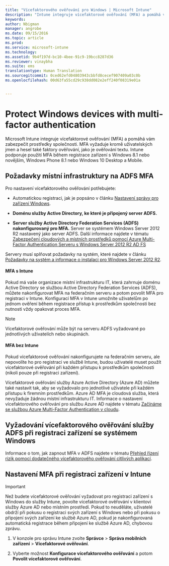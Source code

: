 ```yaml
---
title: "Vícefaktorového ověřování pro Windows | Microsoft Intune"
description: "Intune integruje vícefaktorové ověřování (MFA) a pomáhá vám zabezpečit prostředky společnosti."
keywords: 
author: Nbigman
manager: angrobe
ms.date: 09/15/2016
ms.topic: article
ms.prod: 
ms.service: microsoft-intune
ms.technology: 
ms.assetid: 9b4f197d-bc10-4bee-91c9-19bcc8287d36
ms.reviewer: vinaybha
ms.suite: ems
translationtype: Human Translation
ms.sourcegitcommit: 0ced62efd04803943cbbfd8cecef907409a03c0b
ms.openlocfilehash: 00d63fa55cd29c938dd082e2eff240f08319e01a


---
```


# Protect Windows devices with multi-factor authentication
Microsoft Intune integruje vícefaktorové ověřování (MFA) a pomáhá vám zabezpečit prostředky společnosti. MFA vyžaduje kromě uživatelských jmen a hesel také faktory ověřování, jako je ověřování textu. Intune podporuje použití MFA během registrace zařízení s Windows 8.1 nebo novějším, Windows Phone 8.1 nebo Windows 10 Desktop a Mobile.

## Požadavky místní infrastruktury na ADFS MFA
Pro nastavení vícefaktorového ověřování potřebujete:

-   Automatickou registraci, jak je popsáno v článku [Nastavení správy pro zařízení Windows](set-up-windows-device-management-with-microsoft-intune.md).
-   **Doménu služby Active Directory, ke které je připojený server ADFS.**

-   **Server služby Active Directory Federation Services (ADFS) nakonfigurovaný pro MFA.** Server se systémem Windows Server 2012 R2 nastavený jako server ADFS. Další informace najdete v tématu [Zabezpečení cloudových a místních prostředků pomocí Azure Multi-Factor Authentication Serveru s Windows Server 2012 R2 AD FS](https://azure.microsoft.com/en-us/documentation/articles/multi-factor-authentication-get-started-adfs-w2k12/)

Servery musí splňovat požadavky na systém, které najdete v článku [Požadavky na systém a informace o instalaci pro Windows Server 2012 R2](http://technet.microsoft.com/library/dn303418.aspx).

 


#### MFA s Intune
Pokud má vaše organizace místní infrastrukturu IT, která zahrnuje doménu Active Directory se službou Active Directory Federation Services (ADFS), můžete nakonfigurovat MFA na federačním serveru a potom povolit MFA pro registraci v Intune. Konfigurací MFA v Intune umožníte uživatelům po jednom ověření během registrace přístup k prostředkům společnosti bez nutnosti vždy opakovat proces MFA.

>[!NOTE]
>Vícefaktorové ověřování může být na serveru ADFS vyžadované po jednotlivých uživatelích nebo skupinách.  

#### MFA bez Intune
Pokud vícefaktorové ověřování nakonfigurujete na federačním serveru, ale nepovolíte ho pro registraci ve službě Intune, budou uživatelé muset použít vícefaktorové ověřování při každém přístupu k prostředkům společnosti (nikoli pouze při registraci zařízení).

Vícefaktorové ověřování služby Azure Active Directory (Azure AD) můžete také nastavit tak, aby se vyžadovalo pro jednotlivé uživatele při každém přístupu k firemním prostředkům. Azure AD MFA je cloudová služba, která nevyžaduje žádnou místní infrastrukturu IT. Informace o nastavení vícefaktorového ověřování pro službu Azure AD najdete v tématu [Začínáme se službou Azure Multi-Factor Authentication v cloudu](https://azure.microsoft.com/en-us/documentation/articles/multi-factor-authentication-get-started-cloud/).

## Vyžadování vícefaktorového ověřování služby ADFS při registraci zařízení se systémem Windows
Informace o tom, jak zapnout MFA v ADFS najdete v tématu [Přehled řízení rizik pomocí dodatečného vícefaktorového ověřování citlivých aplikací](http://technet.microsoft.com/library/dn280949.aspx).

## Nastavení MFA při registraci zařízení v Intune
>[!Important]  
>Než budete vícefaktorové ověřování vyžadovat pro registraci zařízení s Windows do služby Intune, povolte vícefaktorové ověřování v klientovi služby Azure AD nebo místním prostředí. Pokud to neuděláte, uživatelé obdrží při pokusu o registraci svých zařízení s Windows nebo při pokusu o připojení svých zařízení ke službě Azure AD, pokud je nakonfigurovaná automatická registrace během připojení ke službě Azure AD, chybovou zprávu.

1.  V konzole pro správu Intune zvolte **Správce** &gt; **Správa mobilních zařízení** &gt; **Vícefaktorové ověřování**.

2.  Vyberte možnost **Konfigurace vícefaktorového ověřování** a potom **Povolit vícefaktorové ověřování**.



<!--HONumber=Sep16_HO3-->


